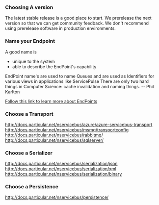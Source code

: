 ### Choosing A version

The latest stable release is a good place to start. We prerelease the next version so that we can get community feedback. We don't recommend using prerelease software in production environments.

### Name your Endpoint

A good name is 
- unique to the system
- able to describe the EndPoint's capability

EndPoint name's are used to name Queues and are used as Identifiers for various views in applications like ServicePulse 
    There are only two hard things in Computer Science: cache invalidation and naming things.
    -- Phil Karlton

[Follow this link to learn more about EndPoints](http://docs.particular.net/nservicebus/concept-overview#endpoint)

### Choose a Transport

http://docs.particular.net/nservicebus/azure/azure-servicebus-transport
http://docs.particular.net/nservicebus/msmq/transportconfig
http://docs.particular.net/nservicebus/rabbitmq/
http://docs.particular.net/nservicebus/sqlserver/

### Choose a Serializer

http://docs.particular.net/nservicebus/serialization/json
http://docs.particular.net/nservicebus/serialization/xml
http://docs.particular.net/nservicebus/serialization/binary

### Choose a Persistence

http://docs.particular.net/nservicebus/persistence/